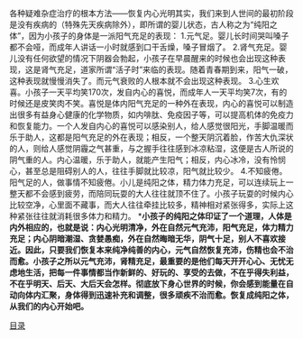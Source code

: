 各种疑难杂症治疗的根本方法——恢复内心光明其实，我们来到人世间的最初阶段是没有疾病的（特殊先天疾病除外），即所谓的婴儿状态，古人称之为“纯阳之体”，因为小孩子的身体是一派阳气充足的表现：
1.元气足。婴儿长时间哭叫嗓子都不会哑，而成年人讲话一小时就感到口干舌燥，嗓子冒烟了。
2.肾气充足。婴儿没有任何欲望的情况下阴器会勃起，小孩子在早晨醒来的时候也会出现这种表现，这是肾气充足，道家所谓“活子时”来临的表现。随着青春期到来，阳气一破，这种表现就慢慢消失了。而元气衰败的人根本就不会出现这种表现。
3.心生欢喜。小孩子一天平均笑170次，发自内心的喜悦，而成年人一天平均笑7次，有的时候还是皮笑肉不笑。喜悦是体内阳气充足的一种外在表现，内心的喜悦可以制造出很多有益身心健康的化学物质，如内啡肽、免疫因子等，可以提高机体的免疫力和恢复能力。一个人发自内心的喜悦可以感染别人，给人感觉很阳光，手脚温暖而乐于助人，这都是阳气充足的外在表现；相反，一个整天阴沉着脸，作苦大仇深状的人，则给人感觉阴霾之气甚重，与之握手往往感到冰凉粘湿，这便是古人所说的阴气重的人。内心温暖，乐于助人，就能产生阳气；相反，内心冰冷，没有怜悯心，甚至总是阻碍别人的人，往往手脚就比较凉，阳气就比较少。
4.不知疲倦。阳气足的人，做事情不知疲倦。小儿是纯阳之体，精力体力充足，可以连续玩上一整天都不会感到疲劳，而陪同玩耍的大人往往就顶不住了。小孩子玩耍的时候内心比较空净，心里面不藏事，而大人往往牵挂比较多，精神相对紧张得多，实际上这种紧张往往就消耗很多体力和精力。
***小孩子的纯阳之体印证了一个道理，人体是内外相应的，也就是说：内心光明清净，外在自然元气充沛，阳气充足，体力精力充足；内心阴暗潮湿、贪婪愚痴，外在自然晦暗无华，阴气十足，别人不喜欢接近。因此，只要我们恢复本来纯净纯善的内心，元气自然恢复充沛，伤精也会不治而愈。小孩子之所以元气充沛，肾精充足，最重要的是他们每天开开心心、无忧无虑地生活，把每一件事情都当作新鲜的、好玩的、享受的去做，不在乎得失利益，不在乎明天、后天、大后天会怎样。彻底放下身心世界的时候，你会感到能量在自动向体内汇聚，身体得到迅速补充和调整，很多顽疾不治而愈。恢复成纯阳之体，从我们的内心开始吧。**

[目录](https://www.jianshu.com/p/1fd62eef054b)
